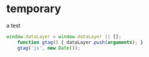 # temporary
a test

```js
window.dataLayer = window.dataLayer || [];
    function gtag() { dataLayer.push(arguments); }
    gtag('js', new Date());

```
